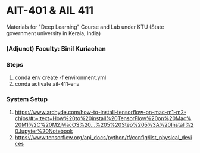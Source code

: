 # AIT-401 & AIL 411 
Materials for "Deep Learning" Course and Lab under KTU (State government university in Kerala, India)

### (Adjunct) Faculty: Binil Kuriachan

### Steps
1. conda env create -f environment.yml
2. conda activate ail-411-env


### System Setup
1. https://www.archyde.com/how-to-install-tensorflow-on-mac-m1-m2-chips/#:~:text=How%20to%20install%20TensorFlow%20on%20Mac%20M1%2C%20M2,MacOS%20...%205%20Step%205%3A%20Install%20Jupyter%20Notebook
2. https://www.tensorflow.org/api_docs/python/tf/config/list_physical_devices


